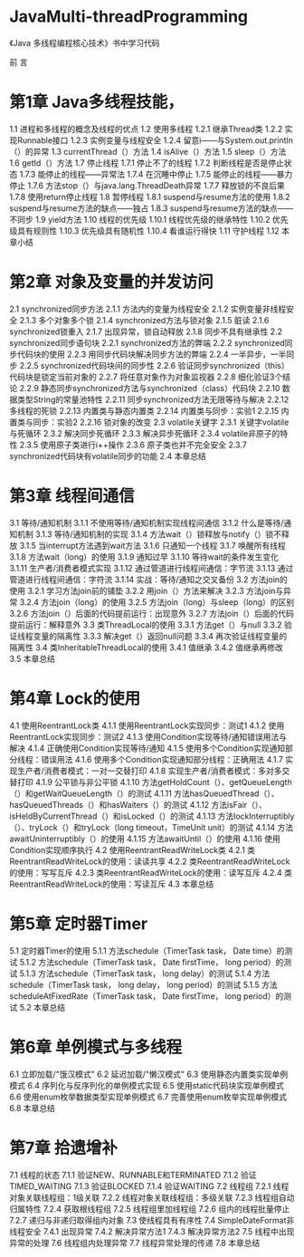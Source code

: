 # JavaMulti-threadProgramming
《Java 多线程编程核心技术》书中学习代码

前 言
# 第1章 Java多线程技能，
1.1 进程和多线程的概念及线程的优点
1.2 使用多线程
1.2.1 继承Thread类
1.2.2 实现Runnable接口
1.2.3 实例变量与线程安全
1.2.4 留意i——与System.out.println（）的异常
1.3 currentThread（）方法
1.4 isAlive（）方法
1.5 sleep（）方法
1.6 getId（）方法
1.7 停止线程
1.7.1 停止不了的线程
1.7.2 判断线程是否是停止状态
1.7.3 能停止的线程——异常法
1.7.4 在沉睡中停止
1.7.5 能停止的线程——暴力停止
1.7.6 方法stop（）与java.lang.ThreadDeath异常
1.7.7 释放锁的不良后果
1.7.8 使用return停止线程
1.8 暂停线程
1.8.1 suspend与resume方法的使用
1.8.2 suspend与resume方法的缺点——独占
1.8.3 suspend与resume方法的缺点——不同步
1.9 yield方法
1.10 线程的优先级
1.10.1 线程优先级的继承特性
1.10.2 优先级具有规则性
1.10.3 优先级具有随机性
1.10.4 看谁运行得快
1.11 守护线程
1.12 本章小结
# 第2章 对象及变量的并发访问
2.1 synchronized同步方法
2.1.1 方法内的变量为线程安全
2.1.2 实例变量非线程安全
2.1.3 多个对象多个锁
2.1.4 synchronized方法与锁对象
2.1.5 脏读
2.1.6 synchronized锁重入
2.1.7 出现异常，锁自动释放
2.1.8 同步不具有继承性
2.2 synchronized同步语句块
2.2.1 synchronized方法的弊端
2.2.2 synchronized同步代码块的使用
2.2.3 用同步代码块解决同步方法的弊端
2.2.4 一半异步，一半同步
2.2.5 synchronized代码块间的同步性
2.2.6 验证同步synchronized（this）代码块是锁定当前对象的
2.2.7 将任意对象作为对象监视器
2.2.8 细化验证3个结论
2.2.9 静态同步synchronized方法与synchronized（class）代码块
2.2.10 数据类型String的常量池特性
2.2.11 同步synchronized方法无限等待与解决
2.2.12 多线程的死锁
2.2.13 内置类与静态内置类
2.2.14 内置类与同步：实验1
2.2.15 内置类与同步：实验2
2.2.16 锁对象的改变
2.3 volatile关键字
2.3.1 关键字volatile与死循环
2.3.2 解决同步死循环
2.3.3 解决异步死循环
2.3.4 volatile非原子的特性
2.3.5 使用原子类进行i++操作
2.3.6 原子类也并不完全安全
2.3.7 synchronized代码块有volatile同步的功能
2.4 本章总结
# 第3章 线程间通信
3.1 等待/通知机制
3.1.1 不使用等待/通知机制实现线程间通信
3.1.2 什么是等待/通知机制
3.1.3 等待/通知机制的实现
3.1.4 方法wait（）锁释放与notify（）锁不释放
3.1.5 当interrupt方法遇到wait方法
3.1.6 只通知一个线程
3.1.7 唤醒所有线程
3.1.8 方法wait（long）的使用
3.1.9 通知过早
3.1.10 等待wait的条件发生变化
3.1.11 生产者/消费者模式实现
3.1.12 通过管道进行线程间通信：字节流
3.1.13 通过管道进行线程间通信：字符流
3.1.14 实战：等待/通知之交叉备份
3.2 方法join的使用
3.2.1 学习方法join前的铺垫
3.2.2 用join（）方法来解决
3.2.3 方法join与异常
3.2.4 方法join（long）的使用
3.2.5 方法join（long）与sleep（long）的区别
3.2.6 方法join（）后面的代码提前运行：出现意外
3.2.7 方法join（）后面的代码提前运行：解释意外
3.3 类ThreadLocal的使用
3.3.1 方法get（）与null
3.3.2 验证线程变量的隔离性
3.3.3 解决get（）返回null问题
3.3.4 再次验证线程变量的隔离性
3.4 类InheritableThreadLocal的使用
3.4.1 值继承
3.4.2 值继承再修改
3.5 本章总结
# 第4章 Lock的使用
4.1 使用ReentrantLock类
4.1.1 使用ReentrantLock实现同步：测试1
4.1.2 使用ReentrantLock实现同步：测试2
4.1.3 使用Condition实现等待/通知错误用法与解决
4.1.4 正确使用Condition实现等待/通知
4.1.5 使用多个Condition实现通知部分线程：错误用法
4.1.6 使用多个Condition实现通知部分线程：正确用法
4.1.7 实现生产者/消费者模式：一对一交替打印
4.1.8 实现生产者/消费者模式：多对多交替打印
4.1.9 公平锁与非公平锁
4.1.10 方法getHoldCount（）、getQueueLength（）和getWaitQueueLength（）的测试
4.1.11 方法hasQueuedThread（）、hasQueuedThreads（）和hasWaiters（）的测试
4.1.12 方法isFair（）、isHeldByCurrentThread（）和isLocked（）的测试
4.1.13 方法lockInterruptibly（）、tryLock（）和tryLock（long timeout，TimeUnit unit）的测试
4.1.14 方法awaitUninterruptibly（）的使用
4.1.15 方法awaitUntil（）的使用
4.1.16 使用Condition实现顺序执行
4.2 使用ReentrantReadWriteLock类
4.2.1 类ReentrantReadWriteLock的使用：读读共享
4.2.2 类ReentrantReadWriteLock的使用：写写互斥
4.2.3 类ReentrantReadWriteLock的使用：读写互斥
4.2.4 类ReentrantReadWriteLock的使用：写读互斥
4.3 本章总结
# 第5章 定时器Timer
5.1 定时器Timer的使用
5.1.1 方法schedule（TimerTask task， Date time）的测试
5.1.2 方法schedule（TimerTask task， Date firstTime， long period）的测试
5.1.3 方法schedule（TimerTask task， long delay）的测试
5.1.4 方法schedule（TimerTask task， long delay， long period）的测试
5.1.5 方法scheduleAtFixedRate（TimerTask task， Date firstTime， long period）的测试
5.2 本章总结
# 第6章 单例模式与多线程
6.1 立即加载/"饿汉模式"
6.2 延迟加载/"懒汉模式"
6.3 使用静态内置类实现单例模式
6.4 序列化与反序列化的单例模式实现
6.5 使用static代码块实现单例模式
6.6 使用enum枚举数据类型实现单例模式
6.7 完善使用enum枚举实现单例模式
6.8 本章总结
# 第7章 拾遗增补
7.1 线程的状态
7.1.1 验证NEW、RUNNABLE和TERMINATED
7.1.2 验证TIMED_WAITING
7.1.3 验证BLOCKED
7.1.4 验证WAITING
7.2 线程组
7.2.1 线程对象关联线程组：1级关联
7.2.2 线程对象关联线程组：多级关联
7.2.3 线程组自动归属特性
7.2.4 获取根线程组
7.2.5 线程组里加线程组
7.2.6 组内的线程批量停止
7.2.7 递归与非递归取得组内对象
7.3 使线程具有有序性
7.4 SimpleDateFormat非线程安全
7.4.1 出现异常
7.4.2 解决异常方法1
7.4.3 解决异常方法2
7.5 线程中出现异常的处理
7.6 线程组内处理异常
7.7 线程异常处理的传递
7.8 本章总结
